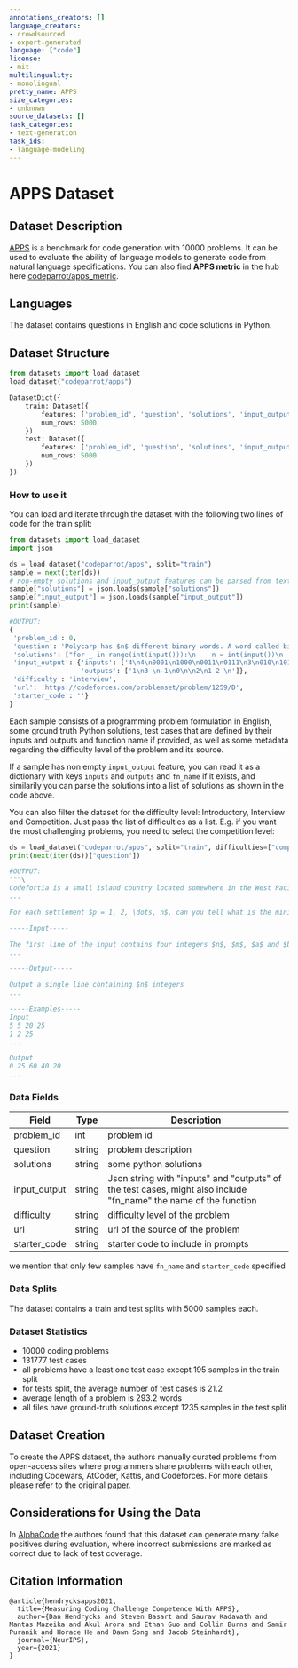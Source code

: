 ```yaml
---
annotations_creators: []
language_creators:
- crowdsourced
- expert-generated
language: ["code"]
license:
- mit
multilinguality:
- monolingual
pretty_name: APPS
size_categories:
- unknown
source_datasets: []
task_categories:
- text-generation
task_ids:
- language-modeling
---
```


# APPS Dataset

## Dataset Description
[APPS](https://arxiv.org/abs/2105.09938) is a benchmark for code generation with 10000 problems. It can be used to evaluate the ability of language models to generate code from natural language specifications.
You can also find **APPS metric** in the hub here [codeparrot/apps_metric](https://huggingface.co/spaces/codeparrot/apps_metric).

## Languages

The dataset contains questions in English and code solutions in Python.

## Dataset Structure

```python
from datasets import load_dataset
load_dataset("codeparrot/apps")

DatasetDict({
    train: Dataset({
        features: ['problem_id', 'question', 'solutions', 'input_output', 'difficulty', 'url', 'starter_code'],
        num_rows: 5000
    })
    test: Dataset({
        features: ['problem_id', 'question', 'solutions', 'input_output', 'difficulty', 'url', 'starter_code'],
        num_rows: 5000
    })
})
```

### How to use it

You can load and iterate through the dataset with the following two lines of code for the train split:

```python
from datasets import load_dataset
import json

ds = load_dataset("codeparrot/apps", split="train")
sample = next(iter(ds))
# non-empty solutions and input_output features can be parsed from text format this way:
sample["solutions"] = json.loads(sample["solutions"])
sample["input_output"] = json.loads(sample["input_output"])
print(sample)

#OUTPUT:
{
 'problem_id': 0,
 'question': 'Polycarp has $n$ different binary words. A word called binary if it contains only characters \'0\' and \'1\'. For example...',
 'solutions': ["for _ in range(int(input())):\n    n = int(input())\n    mass = []\n    zo = 0\n    oz = 0\n    zz = 0\n    oo = 0\n...",...],
 'input_output': {'inputs': ['4\n4\n0001\n1000\n0011\n0111\n3\n010\n101\n0\n2\n00000\n00001\n4\n01\n001\n0001\n00001\n'], 
                  'outputs': ['1\n3 \n-1\n0\n\n2\n1 2 \n']},
 'difficulty': 'interview',
 'url': 'https://codeforces.com/problemset/problem/1259/D',
 'starter_code': ''}
}
```
Each sample consists of a programming problem formulation in English, some ground truth Python solutions, test cases that are defined by their inputs and outputs and function name if provided, as well as some metadata regarding the difficulty level of the problem and its source. 

If a sample has non empty `input_output` feature, you can read it as a dictionary with keys `inputs` and `outputs` and `fn_name` if it exists, and similarily you can parse the solutions into a list of solutions as shown in the code above. 

You can also filter the dataset for the difficulty level: Introductory, Interview and Competition. Just pass the list of difficulties as a list. E.g. if you want the most challenging problems, you need to select the competition level:

```python
ds = load_dataset("codeparrot/apps", split="train", difficulties=["competition"])
print(next(iter(ds))["question"])

#OUTPUT:
"""\
Codefortia is a small island country located somewhere in the West Pacific. It consists of $n$ settlements connected by
...

For each settlement $p = 1, 2, \dots, n$, can you tell what is the minimum time required to travel between the king's residence and the parliament house (located in settlement $p$) after some roads are abandoned?

-----Input-----

The first line of the input contains four integers $n$, $m$, $a$ and $b$ 
...

-----Output-----

Output a single line containing $n$ integers
...

-----Examples-----
Input
5 5 20 25
1 2 25
...

Output
0 25 60 40 20
...
```

### Data Fields

|Field|Type|Description|
|---|---|---|
|problem_id|int|problem id|
|question|string|problem description|
|solutions|string|some python solutions|
|input_output|string|Json string with "inputs" and "outputs" of the test cases, might also include "fn_name" the name of the function|
|difficulty|string|difficulty level of the problem|
|url|string|url of the source of the problem|
|starter_code|string|starter code to include in prompts|

we mention that only few samples have `fn_name` and `starter_code` specified

### Data Splits

The dataset contains a train and test splits with 5000 samples each.

### Dataset Statistics
* 10000 coding problems
* 131777 test cases
* all problems have a least one test case except 195 samples in the train split
* for tests split, the average number of test cases is 21.2
* average length of a problem is 293.2 words
* all files have ground-truth solutions except 1235 samples in the test split

## Dataset Creation

To create the APPS dataset, the authors manually curated problems from open-access sites where programmers share problems with each other, including Codewars, AtCoder, Kattis, and Codeforces. For more details please refer to the original [paper](https://arxiv.org/pdf/2105.09938.pdf).

## Considerations for Using the Data

In [AlphaCode](https://arxiv.org/pdf/2203.07814v1.pdf) the authors found that this dataset can generate many false positives during evaluation, where incorrect submissions are marked as correct due to lack of test coverage.

## Citation Information

```
@article{hendrycksapps2021,
  title={Measuring Coding Challenge Competence With APPS},
  author={Dan Hendrycks and Steven Basart and Saurav Kadavath and Mantas Mazeika and Akul Arora and Ethan Guo and Collin Burns and Samir Puranik and Horace He and Dawn Song and Jacob Steinhardt},
  journal={NeurIPS},
  year={2021}
}
``` 